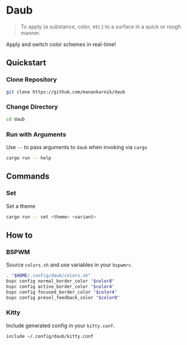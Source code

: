 # Daub

> To apply (a substance, color, etc.) to a surface in a quick or rough manner.

Apply and switch color schemes in real-time!

## Quickstart

### Clone Repository

```sh
git clone https://github.com/manankarnik/daub
```

### Change Directory

```sh
cd daub
```

### Run with Arguments

Use `--` to pass arguments to `daub` when invoking via `cargo`

```sh
cargo run -- help
```

## Commands

### Set

Set a theme

```sh
cargo run -- set <theme> <variant>
```

## How to

### BSPWM

Source `colors.sh` and use variables in your `bspwmrc`.

```sh
. "$HOME/.config/daub/colors.sh"
bspc config normal_border_color "$color8"
bspc config active_border_color "$color4"
bspc config focused_border_color "$color4"
bspc config presel_feedback_color "$color0"
```

### Kitty

Include generated config in your `kitty.conf`.

```sh
include ~/.config/daub/kitty.conf
```
